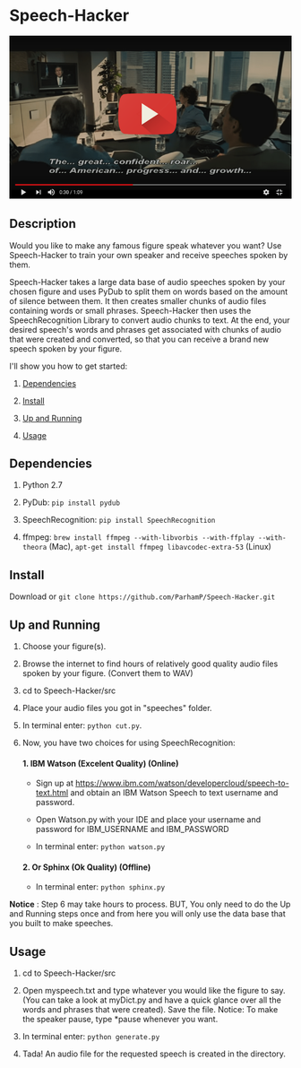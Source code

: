 # Speech-Hacker


[![IMAGE ALT TEXT](images/screen.png)](https://www.youtube.com/watch?v=pV8FQpc1NlQ "Youtube_Video" )


## Description

Would you like to make any famous figure speak whatever you want? Use Speech-Hacker to train your own speaker and receive speeches spoken by them.

Speech-Hacker takes a large data base of audio speeches spoken by your chosen figure and uses PyDub to split them on words based on the amount of silence between them. It then creates smaller chunks of audio files containing words or small phrases. Speech-Hacker then uses the SpeechRecognition Library to convert audio chunks to text. At the end, your desired speech's words and phrases get associated with chunks of audio that were created and converted, so that you can receive a brand new speech spoken by your figure.

I'll show you how to get started:

   1. [Dependencies](https://github.com/ParhamP/Speech-Hacker#dependencies "Dependencies")

   2. [Install](https://github.com/ParhamP/Speech-Hacker#install "Install")

   3. [Up and Running](https://github.com/ParhamP/Speech-Hacker#up-and-running "Up and Running")

   4. [Usage](https://github.com/ParhamP/Speech-Hacker#usage "Usage")


## Dependencies

1. Python 2.7

2. PyDub: `pip install pydub`

3. SpeechRecognition: `pip install SpeechRecognition`

4. ffmpeg: `brew install ffmpeg --with-libvorbis --with-ffplay --with-theora` (Mac), `apt-get install ffmpeg libavcodec-extra-53` (Linux)


## Install

Download or `git clone https://github.com/ParhamP/Speech-Hacker.git`

## Up and Running

1. Choose your figure(s).

2. Browse the internet to find hours of relatively good quality audio files spoken by your figure. (Convert them to WAV)

3. cd to Speech-Hacker/src

4. Place your audio files you got in "speeches" folder.

5. In terminal enter: `python cut.py`.

6. Now, you have two choices for using SpeechRecognition:

	#### 1. IBM Watson (Excelent Quality) (Online)

	- Sign up at https://www.ibm.com/watson/developercloud/speech-to-text.html and obtain an IBM Watson Speech to text username and password.

	- Open Watson.py with your IDE and place your username and password for IBM_USERNAME and IBM_PASSWORD

	- In terminal enter: `python watson.py`

	#### 2. Or Sphinx (Ok Quality) (Offline)

	- In terminal enter: `python sphinx.py`

**Notice** : Step 6 may take hours to process. BUT, You only need to do the Up and Running steps once and from here you will only use the data base that you built to make speeches.

## Usage

1. cd to Speech-Hacker/src

2. Open myspeech.txt and type whatever you would like the figure to say. (You can take a look at myDict.py and have a quick glance over all the words and phrases that were created). Save the file. Notice: To make the speaker pause, type *pause whenever you want. 

2. In terminal enter: `python generate.py`

3. Tada! An audio file for the requested speech is created in the directory. 
